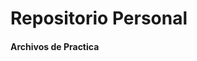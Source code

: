 # **Repositorio Personal**

#### Archivos de Practica

<img src="https://masterdiversidad.usal.es/separador.gif" alt="Imagen recortada" style="object-fit: cover; clip-path: inset(20% 0% 80% 0%);">

